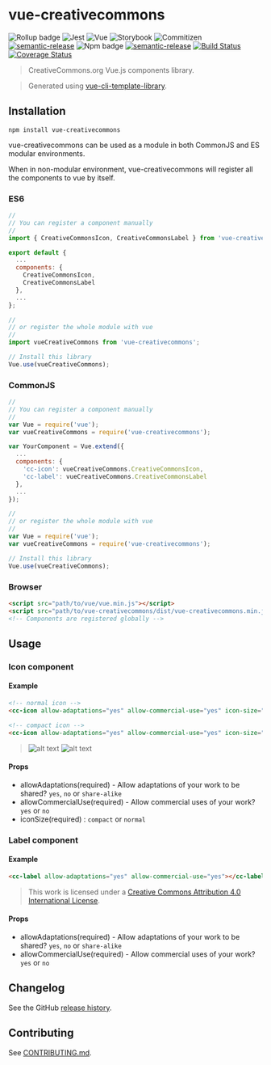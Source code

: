 # vue-creativecommons

![Rollup badge](https://img.shields.io/badge/Rollup-^0.53.3-ff69b4.svg)
![Jest](https://img.shields.io/badge/Jest-^22.0.4-blue.svg)
![Vue](https://img.shields.io/badge/Vue-^2.5.13-brightgreen.svg)
![Storybook](https://img.shields.io/badge/Storybook-^3.3.3-ff70a3.svg)
![Commitizen](https://img.shields.io/badge/Commitizen-enabled-brightgreen.svg)
[![semantic-release](https://img.shields.io/badge/%20%20%F0%9F%93%A6%F0%9F%9A%80-semantic--release-e10079.svg)](https://github.com/semantic-release/semantic-release)
![Npm badge](https://img.shields.io/npm/v/vue-creativecommons.svg)
[![semantic-release](https://img.shields.io/badge/%20%20%F0%9F%93%A6%F0%9F%9A%80-semantic--release-e10079.svg)](https://github.com/semantic-release/semantic-release)
[![Build Status](https://travis-ci.org/julon/vue-creativecommons.svg?branch=master)](https://travis-ci.org/julon/vue-creativecommons)
[![Coverage Status](https://coveralls.io/repos/github/julon/vue-creativecommons/badge.svg?branch=master)](https://coveralls.io/github/julon/vue-creativecommons?branch=master)

> CreativeCommons.org Vue.js components library.

> Generated using [vue-cli-template-library](https://github.com/julon/vue-cli-template-library).

## Installation
```
npm install vue-creativecommons
```
vue-creativecommons can be used as a module in both CommonJS and ES modular environments.

When in non-modular environment, vue-creativecommons will register all the components to vue by itself.</p>

### ES6
```js
//
// You can register a component manually
//
import { CreativeCommonsIcon, CreativeCommonsLabel } from 'vue-creativecommons';

export default {
  ...
  components: {
    CreativeCommonsIcon,
    CreativeCommonsLabel
  },
  ...
};

//
// or register the whole module with vue
//
import vueCreativeCommons from 'vue-creativecommons';

// Install this library
Vue.use(vueCreativeCommons);
```

### CommonJS
```js
//
// You can register a component manually
//
var Vue = require('vue');
var vueCreativeCommons = require('vue-creativecommons');

var YourComponent = Vue.extend({
  ...
  components: {
    'cc-icon': vueCreativeCommons.CreativeCommonsIcon,
    'cc-label': vueCreativeCommons.CreativeCommonsLabel
  },
  ...
});

//
// or register the whole module with vue
//
var Vue = require('vue');
var vueCreativeCommons = require('vue-creativecommons');

// Install this library
Vue.use(vueCreativeCommons);
```

### Browser

```html
<script src="path/to/vue/vue.min.js"></script>
<script src="path/to/vue-creativecommons/dist/vue-creativecommons.min.js"></script>
<!-- Components are registered globally -->
```

## Usage

### Icon component

#### Example

```html
<!-- normal icon -->
<cc-icon allow-adaptations="yes" allow-commercial-use="yes" icon-size="normal"></cc-icon>

<!-- compact icon -->
<cc-icon allow-adaptations="yes" allow-commercial-use="yes" icon-size="compact"></cc-icon>
```

> ![alt text](https://i.creativecommons.org/l/by/4.0/88x31.png "Creative Commons Attribution 4.0 International License")
![alt text](https://i.creativecommons.org/l/by/4.0/80x15.png "Creative Commons Attribution 4.0 International License")

#### Props
- allowAdaptations(required) - Allow adaptations of your work to be shared? `yes`, `no` or `share-alike`
- allowCommercialUse(required) - Allow commercial uses of your work? `yes` or `no`
- iconSize(required) : `compact` or `normal`

### Label component

#### Example
```html
<cc-label allow-adaptations="yes" allow-commercial-use="yes"></cc-label>
```
> This work is licensed under a [Creative Commons Attribution 4.0 International License](http://creativecommons.org/licenses/by/4.0/).

#### Props
- allowAdaptations(required) - Allow adaptations of your work to be shared? `yes`, `no` or `share-alike`
- allowCommercialUse(required) - Allow commercial uses of your work? `yes` or `no`

## Changelog

See the GitHub [release history](https://github.com/julon/vue-creativecommons/releases).

## Contributing

See [CONTRIBUTING.md](.github/CONTRIBUTING.md).
